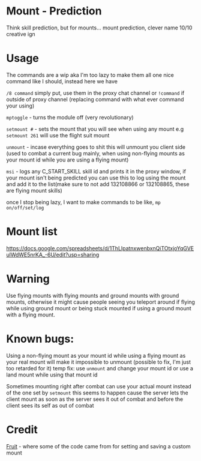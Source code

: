 # Mount - Prediction

Think skill prediction, but for mounts... mount prediction, clever name 10/10 creative ign

# Usage
The commands are a wip aka I'm too lazy to make them all one nice command like I should, instead here we have

`/8 command` simply put, use them in the proxy chat channel or `!command` if outside of proxy channel
(replacing command with what ever command your using)

`mptoggle` - turns the module off (very revolutionary)

`setmount #` - sets the mount that you will see when using any mount e.g `setmount 261` will use the flight suit mount

`unmount` - incase everything goes to shit this will unmount you client side (used to combat a current bug mainly, when using non-flying mounts as your mount id while you are using a flying mount)

`msi` - logs any C_START_SKILL skill id and prints it in the proxy window, if your mount isn't being predicted you can use this to log using the mount and add it to the list(make sure to not add 132108866 or 132108865, these are flying mount skills)

once I stop being lazy, I want to make commands to be like, `mp on/off/set/log`

# Mount list

https://docs.google.com/spreadsheets/d/1ThLlpatnxwenbxnQiTOtxjoYqGVEulWdWE5nrKA_-6U/edit?usp=sharing

# Warning
Use flying mounts with flying mounts and ground mounts with ground mounts, otherwise it might cause people seeing you teleport around if flying while using ground mount or being stuck mounted if using a ground mount with a flying mount.

# Known bugs:
Using a non-flying mount as your mount id while using a flying mount as your real mount will make it impossible to unmount  (possible to fix, I'm just too retarded for it)
temp fix: use `unmount` and change your mount id or use a land mount while using that mount id

Sometimes mounting right after combat can use your actual mount instead of the one set by `setmount`
this seems to happen cause the server lets the client mount as soon as the server sees it out of combat and before the client sees its self as out of combat

# Credit
[Fruit](https://github.com/soler91/CustomMounts) - where some of the code came from for setting and saving a custom mount
